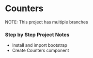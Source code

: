 # Counters

NOTE: This project has multiple branches

### Step by Step Project Notes

- Install and import bootstrap
- Create Counters component
